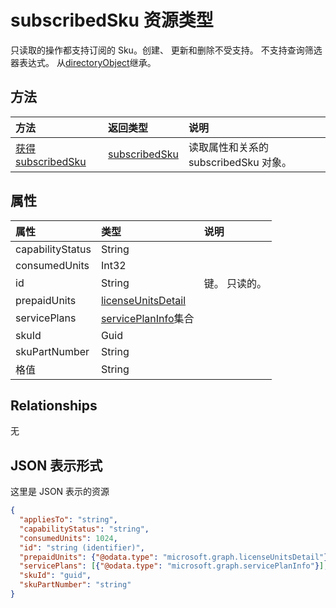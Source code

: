 # <a name="subscribedsku-resource-type"></a>subscribedSku 资源类型

只读取的操作都支持订阅的 Sku。创建、 更新和删除不受支持。 不支持查询筛选器表达式。 从[directoryObject](directoryobject.md)继承。


## <a name="methods"></a>方法
| 方法           | 返回类型    |说明|
|:---------------|:--------|:----------|
|[获得 subscribedSku](../api/subscribedsku_get.md) | [subscribedSku](subscribedsku.md) |读取属性和关系的 subscribedSku 对象。|

## <a name="properties"></a>属性
| 属性     | 类型   |说明|
|:---------------|:--------|:----------|
|capabilityStatus|String||
|consumedUnits|Int32||
|id|String| 键。 只读的。|
|prepaidUnits|[licenseUnitsDetail](licenseunitsdetail.md)||
|servicePlans|[servicePlanInfo](serviceplaninfo.md)集合||
|skuId|Guid||
|skuPartNumber|String||
|格值|String||

## <a name="relationships"></a>Relationships
无

## <a name="json-representation"></a>JSON 表示形式

这里是 JSON 表示的资源

<!-- {
  "blockType": "resource",
  "optionalProperties": [

  ],
  "keyProperty": "id",
  "@odata.type": "microsoft.graph.subscribedSku"
}-->

```json
{
  "appliesTo": "string",
  "capabilityStatus": "string",
  "consumedUnits": 1024,
  "id": "string (identifier)",
  "prepaidUnits": {"@odata.type": "microsoft.graph.licenseUnitsDetail"},
  "servicePlans": [{"@odata.type": "microsoft.graph.servicePlanInfo"}],
  "skuId": "guid",
  "skuPartNumber": "string"
}

```
<!-- uuid: 8fcb5dbc-d5aa-4681-8e31-b001d5168d79
2015-10-25 14:57:30 UTC -->
<!-- {
  "type": "#page.annotation",
  "description": "subscribedSku resource",
  "keywords": "",
  "section": "documentation",
  "tocPath": ""
}-->
